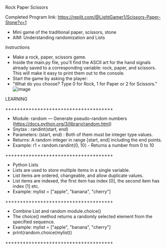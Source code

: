 Rock Paper Scissors

Completed Program link: https://replit.com/@LightGamer1/Scissors-Paper-Stone?v=1
- Mini game of the traditional paper, scissors, stone
- AIM: Understanding randomization and Lists

Instructions
- Make a rock, paper, scissors game.
- Inside the main.py file, you'll find the ASCII art for the hand signals already saved to a corresponding variable: rock, paper, and scissors. This will make it easy to print them out to the console.
- Start the game by asking the player:
- "What do you choose? Type 0 for Rock, 1 for Paper or 2 for Scissors."
![image](https://user-images.githubusercontent.com/100339175/221402306-32563335-65c3-4e9a-a55a-d071713bf3ba.png)


LEARNING

+++++++++++++++++++++++++++++++++++++
- Module: random — Generate pseudo-random numbers (https://docs.python.org/3/library/random.html)
- Snytax : randint(start, end)
- Parameters: (start, end) : Both of them must be integer type values.
- Returns: A random integer in range [start, end] including the end points.
- Example: r1 = random.randint(0, 10) - Returns a number from 0 to 10

+++++++++++++++++++++++++++++++++++++
- Python Lists 
- Lists are used to store multiple items in a single variable.
- List items are ordered, changeable, and allow duplicate values.
- List items are indexed, the first item has index [0], the second item has index [1] etc.
- Example: mylist = ["apple", "banana", "cherry"] 

+++++++++++++++++++++++++++++++++++++
- Combine List and random module.choice()
- The choice() method returns a randomly selected element from the specified sequence.
- Example: mylist = ["apple", "banana", "cherry"]
- print(random.choice(mylist))

+++++++++++++++++++++++++++++++++++++
